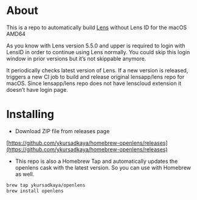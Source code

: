 # About
This is a repo to automatically build [Lens](https://github.com/lensapp/lens) without Lens ID for the macOS AMD64

As you know with Lens version 5.5.0 and upper is required to login with LensID in order to continue using Lens normally.
You could skip this login window in prior versions but it’s not skippable anymore.

It periodically checks latest version of Lens. If a new version is released, triggers a new CI job to build and release original lensapp/lens repo for macOS.
Since lensapp/lens repo does not have lenscloud extension it doesn’t have login page.

# Installing

- Download ZIP file from releases page

[https://github.com/ykursadkaya/homebrew-openlens/releases](https://github.com/ykursadkaya/homebrew-openlens/releases)

-  This repo is also a Homebrew Tap and automatically updates the openlens cask with the latest version. So you can use with Homebrew as well.


```bash
brew tap ykursadkaya/openlens
brew install openlens
```
